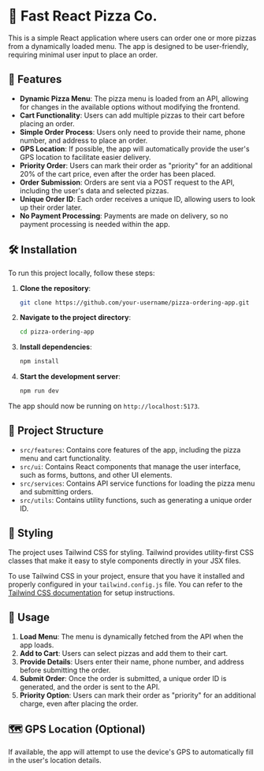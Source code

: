# 🍕 Fast React Pizza Co.

This is a simple React application where users can order one or more pizzas from a dynamically loaded menu. The app is designed to be user-friendly, requiring minimal user input to place an order.

## 🚀 Features

- **Dynamic Pizza Menu**: The pizza menu is loaded from an API, allowing for changes in the available options without modifying the frontend.
- **Cart Functionality**: Users can add multiple pizzas to their cart before placing an order.
- **Simple Order Process**: Users only need to provide their name, phone number, and address to place an order.
- **GPS Location**: If possible, the app will automatically provide the user's GPS location to facilitate easier delivery.
- **Priority Order**: Users can mark their order as "priority" for an additional 20% of the cart price, even after the order has been placed.
- **Order Submission**: Orders are sent via a POST request to the API, including the user's data and selected pizzas.
- **Unique Order ID**: Each order receives a unique ID, allowing users to look up their order later.
- **No Payment Processing**: Payments are made on delivery, so no payment processing is needed within the app.

## 🛠️ Installation

To run this project locally, follow these steps:

1. **Clone the repository**:
   ```bash
   git clone https://github.com/your-username/pizza-ordering-app.git
   ```
2. **Navigate to the project directory**:
   ```bash
   cd pizza-ordering-app
   ```
3. **Install dependencies**:
   ```bash
   npm install
   ```
4. **Start the development server**:
   ```bash
   npm run dev
   ```

The app should now be running on `http://localhost:5173`.

## 🧩 Project Structure

- `src/features`: Contains core features of the app, including the pizza menu and cart functionality.
- `src/ui`: Contains React components that manage the user interface, such as forms, buttons, and other UI elements.
- `src/services`: Contains API service functions for loading the pizza menu and submitting orders.
- `src/utils`: Contains utility functions, such as generating a unique order ID.

## 🎨 Styling

The project uses Tailwind CSS for styling. Tailwind provides utility-first CSS classes that make it easy to style components directly in your JSX files.

To use Tailwind CSS in your project, ensure that you have it installed and properly configured in your `tailwind.config.js` file. You can refer to the [Tailwind CSS documentation](https://tailwindcss.com/docs/installation) for setup instructions.

## 📖 Usage

1. **Load Menu**: The menu is dynamically fetched from the API when the app loads.
2. **Add to Cart**: Users can select pizzas and add them to their cart.
3. **Provide Details**: Users enter their name, phone number, and address before submitting the order.
4. **Submit Order**: Once the order is submitted, a unique order ID is generated, and the order is sent to the API.
5. **Priority Option**: Users can mark their order as "priority" for an additional charge, even after placing the order.

## 🗺️ GPS Location (Optional)

If available, the app will attempt to use the device's GPS to automatically fill in the user's location details.

